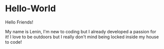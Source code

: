 # Hello-World

Hello Friends!

My name is Lenin, I'm new to coding but I already developed a passion for it!
I love to be outdoors but I really don't mind being locked inside my house to code!
